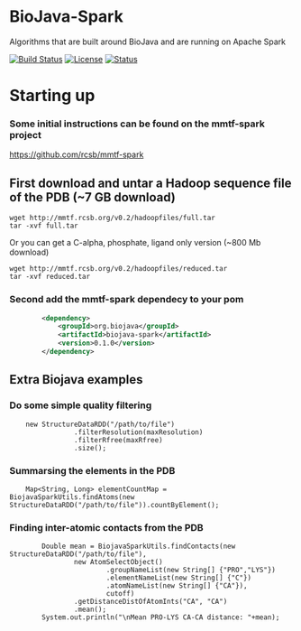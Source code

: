 # BioJava-Spark
Algorithms that are built around BioJava and are running on Apache Spark

[![Build Status](https://travis-ci.org/biojava/biojava-spark.svg?branch=master)](https://travis-ci.org/biojava/biojava-spark)
[![License](http://img.shields.io/badge/license-LGPL_2.1-blue.svg?style=flat)](https://github.com/biojava/biojava/blob/master/LICENSE)
[![Status](http://img.shields.io/badge/status-experimental-red.svg?style=flat)](https://github.com/biojava/biojava-spark)

# Starting up

### Some initial instructions can be found on the mmtf-spark project
https://github.com/rcsb/mmtf-spark
## First download and untar a Hadoop sequence file of the PDB (~7 GB download) 
```
wget http://mmtf.rcsb.org/v0.2/hadoopfiles/full.tar
tar -xvf full.tar
```
Or you can get a C-alpha, phosphate, ligand only version (~800 Mb download)
```
wget http://mmtf.rcsb.org/v0.2/hadoopfiles/reduced.tar
tar -xvf reduced.tar
```
### Second add the mmtf-spark dependecy to your pom

```xml
		<dependency>
			<groupId>org.biojava</groupId>
			<artifactId>biojava-spark</artifactId>
			<version>0.1.0</version>
		</dependency>
```



## Extra Biojava examples

### Do some simple quality filtering

```
	new StructureDataRDD("/path/to/file")
				.filterResolution(maxResolution)
				.filterRfree(maxRfree)
				.size();
```

### Summarsing the elements in the PDB
```
	Map<String, Long> elementCountMap = BiojavaSparkUtils.findAtoms(new StructureDataRDD("/path/to/file")).countByElement();
```

### Finding inter-atomic contacts from the PDB

```
		Double mean = BiojavaSparkUtils.findContacts(new StructureDataRDD("/path/to/file"),
				new AtomSelectObject()
						.groupNameList(new String[] {"PRO","LYS"})
						.elementNameList(new String[] {"C"})
						.atomNameList(new String[] {"CA"}),
						cutoff)
				.getDistanceDistOfAtomInts("CA", "CA")
				.mean();
		System.out.println("\nMean PRO-LYS CA-CA distance: "+mean);
```

